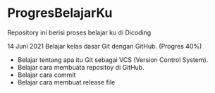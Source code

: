 # ProgresBelajarKu
Repository ini berisi proses belajar ku di Dicoding

14 Juni 2021
Belajar kelas dasar Git dengan GitHub. (Progres 40%)

* Belajar tentang apa itu Git sebagai VCS (Version Control System).
* Belajar cara membuata repositoy di GitHub.
* Belajar cara commit
* Belajar cara membuat release file
